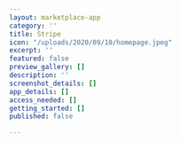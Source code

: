 ```yaml
---
layout: marketplace-app
category: ''
title: Stripe
icon: "/uploads/2020/09/10/homepage.jpeg"
excerpt: ''
featured: false
preview_gallery: []
description: ''
screenshot_details: []
app_details: []
access_needed: []
getting_started: []
published: false

---
```

